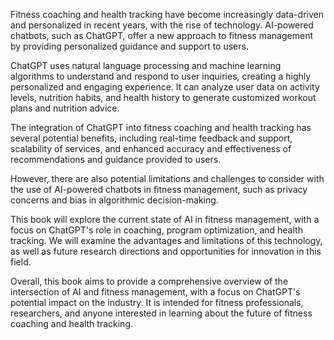
Fitness coaching and health tracking have become increasingly data-driven and personalized in recent years, with the rise of technology. AI-powered chatbots, such as ChatGPT, offer a new approach to fitness management by providing personalized guidance and support to users.

ChatGPT uses natural language processing and machine learning algorithms to understand and respond to user inquiries, creating a highly personalized and engaging experience. It can analyze user data on activity levels, nutrition habits, and health history to generate customized workout plans and nutrition advice.

The integration of ChatGPT into fitness coaching and health tracking has several potential benefits, including real-time feedback and support, scalability of services, and enhanced accuracy and effectiveness of recommendations and guidance provided to users.

However, there are also potential limitations and challenges to consider with the use of AI-powered chatbots in fitness management, such as privacy concerns and bias in algorithmic decision-making.

This book will explore the current state of AI in fitness management, with a focus on ChatGPT's role in coaching, program optimization, and health tracking. We will examine the advantages and limitations of this technology, as well as future research directions and opportunities for innovation in this field.

Overall, this book aims to provide a comprehensive overview of the intersection of AI and fitness management, with a focus on ChatGPT's potential impact on the industry. It is intended for fitness professionals, researchers, and anyone interested in learning about the future of fitness coaching and health tracking.
